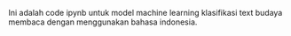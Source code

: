 Ini adalah code ipynb untuk model machine learning klasifikasi text budaya membaca dengan menggunakan bahasa indonesia.
